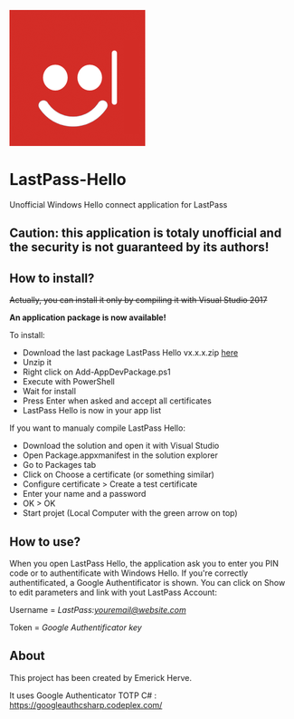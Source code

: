 ![Logo](Logo/lastpass_hello.png)
# LastPass-Hello
Unofficial Windows Hello connect application for LastPass

## Caution: this application is totaly unofficial and the security is not guaranteed by its authors!

## How to install?
~~Actually, you can install it only by compiling it with Visual Studio 2017~~

**An application package is now available!**

To install:
- Download the last package LastPass Hello vx.x.x.zip [here](https://github.com/EmerickH/LastPass-Hello/releases)
- Unzip it
- Right click on Add-AppDevPackage.ps1
- Execute with PowerShell
- Wait for install
- Press Enter when asked and accept all certificates
- LastPass Hello is now in your app list

If you want to manualy compile LastPass Hello:
- Download the solution and open it with Visual Studio
- Open Package.appxmanifest in the solution explorer
- Go to Packages tab
- Click on Choose a certificate (or something similar)
- Configure certificate > Create a test certificate
- Enter your name and a password
- OK > OK
- Start projet (Local Computer with the green arrow on top)

## How to use?
When you open LastPass Hello, the application ask you to enter you PIN code or to authentificate with Windows Hello.
If you're correctly authentificated, a Google Authentificator is shown.
You can click on Show to edit parameters and link with yout LastPass Account:

Username = *LastPass:youremail@website.com*

Token = *Google Authentificator key*

## About
This project has been created by Emerick Herve.

It uses Google Authenticator TOTP C# : https://googleauthcsharp.codeplex.com/
